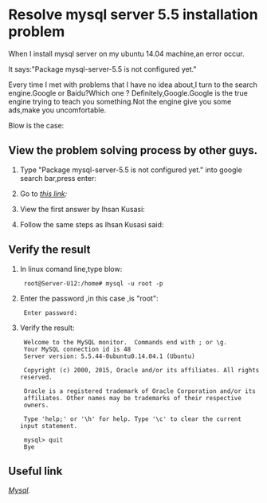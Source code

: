 
Resolve mysql server 5.5 installation problem
================================

When I install mysql server on my ubuntu 14.04 machine,an error occur.

It says:"Package mysql-server-5.5 is not configured yet."

Every time I met with problems that I have no idea about,I turn to the search engine.Google or Baidu?Which one ?
Definitely,Google.Google is the true engine trying to teach you something.Not the engine give you some ads,make you uncomfortable.

Blow is the case:


View the problem solving process by other guys.
-------------------------------------------

1. Type "Package mysql-server-5.5 is not configured yet." into google search bar,press enter:


2. Go to *[this link](http://stackoverflow.com/questions/13276088/cant-start-mysql5-5-on-ubuntu-12-04-dpkg-dependency-problems):*

3. View the first answer by Ihsan Kusasi:


4. Follow the same steps as Ihsan Kusasi said:


Verify the result
------------

1. In linux comand line,type blow:

        root@Server-U12:/home# mysql -u root -p

2. Enter the password ,in this case ,is "root":
        
        Enter password:
   
3. Verify the result:

        Welcome to the MySQL monitor.  Commands end with ; or \g.
        Your MySQL connection id is 48
        Server version: 5.5.44-0ubuntu0.14.04.1 (Ubuntu)

        Copyright (c) 2000, 2015, Oracle and/or its affiliates. All rights reserved.

        Oracle is a registered trademark of Oracle Corporation and/or its
        affiliates. Other names may be trademarks of their respective
        owners.

        Type 'help;' or '\h' for help. Type '\c' to clear the current input statement.
        
        mysql> quit
        Bye


Useful link
--------------------

*[Mysql](http://dev.mysql.com/doc/refman/5.5/en/mysql-commands.html).*





